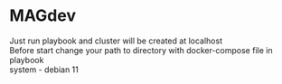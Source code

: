 # MAGdev
Just run playbook and cluster will be created at localhost \
Before start change your path to directory with docker-compose file in playbook \
system - debian 11
